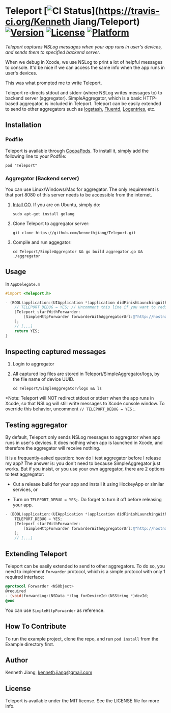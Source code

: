 Teleport [![CI Status](http://img.shields.io/travis/kennethjiang/Teleport.svg?style=flat)](https://travis-ci.org/Kenneth Jiang/Teleport) [![Version](https://img.shields.io/cocoapods/v/Teleport.svg?style=flat)](http://cocoadocs.org/docsets/Teleport) [![License](https://img.shields.io/cocoapods/l/Teleport.svg?style=flat)](http://cocoadocs.org/docsets/Teleport) [![Platform](https://img.shields.io/cocoapods/p/Teleport.svg?style=flat)](http://cocoadocs.org/docsets/Teleport)
===============

*Teleport captures NSLog messages when your app runs in user's devices, and sends them to specified backend server.*

When we debug in Xcode, we use NSLog to print a lot of helpful messages to console. It'd be nice if we can access the same info when the app runs in user's devices.

This was what prompted me to write Teleport.

Teleport re-directs stdout and stderr (where NSLog writes messages to) to backend server (aggregator). SimpleAggregator, which is a basic HTTP-based aggregator, is included in Teleport. Teleport can be easily extended to send to other aggregators such as [logstash](http://logstash.net/), [Fluentd](http://www.fluentd.org/), [Logentries](https://logentries.com), etc.

Installation
--------------

### Podfile

Teleport is available through [CocoaPods](http://cocoapods.org). To install it, simply add the following line to your Podfile:

    pod "Teleport"

### Aggregator (Backend server)

You can use Linux/Windows/Mac for aggregator. The only requirement is that port 8080 of this server needs to be accessible from the internet.

1. [Intall GO](https://golang.org/doc/install). If you are on Ubuntu, simply do:

    `sudo apt-get install golang`

2. Clone Teleport to aggregator server:

    `git clone https://github.com/kennethjiang/Teleport.git`

3. Compile and run aggegator:

    `cd Teleport/SimpleAggregator && go build aggregator.go && ./aggregator`

Usage
--------------

In `AppDelegate.m`

```objective-c
#import <Teleport.h>

- (BOOL)application:(UIApplication *)application didFinishLaunchingWithOptions:(NSDictionary *)launchOptions {
    // TELEPORT_DEBUG = YES; // Uncomment this line if you want to redirect NSLog even in Xcode
    [Teleport startWithForwarder:
        [SimpleHttpForwarder forwarderWithAggregatorUrl:@"http://hostname_or_ip_addr.of.your.server:8080/"]
    ];
    // [...]
    return YES;
}
```

Inspecting captured messages
----------------

1. Login to aggregator

2. All captured log files are stored in Teleport/SimpleAggregator/logs, by the file name of device UUID.

    `cd Teleport/SimpleAggregator/logs && ls`

*Note: Teleport will NOT redirect stdout or stderr when the app runs in Xcode, so that NSLog will still write messages to Xcode console window. To override this behavior, uncomment `// TELEPORT_DEBUG = YES;`.

Testing aggregator
----------------

By default, Teleport only sends NSLog messages to aggregator when app runs in user's devices. It does nothing when app is launched in Xcode, and therefore the aggregator will receive nothing.

It is a frequently-asked question: how do I test aggregator before I release my app? The answer is: you don't need to because SimpleAggregator just works. But if you insist, or you use your own aggregator, there are 2 options to test aggregator:

- Cut a release build for your app and install it using HockeyApp or similar services, or

- Turn on `TELEPORT_DEBUG = YES;`. Do forget to turn it off before releasing your app.

```objective-c
- (BOOL)application:(UIApplication *)application didFinishLaunchingWithOptions:(NSDictionary *)launchOptions {
    TELEPORT_DEBUG = YES;
    [Teleport startWithForwarder:
        [SimpleHttpForwarder forwarderWithAggregatorUrl:@"http://hostname_or_ip_addr.of.your.server:8080/"]
    ];
    // [...]
```

Extending Teleport
-------------------

Teleport can be easily extended to send to other aggregators. To do so, you need to implement `Forwarder` protocol, which is a simple protocol with only 1 required interface:

```objective-c
@protocol Forwarder <NSObject>
@required
- (void)forwardLog:(NSData *)log forDeviceId:(NSString *)devId;
@end
```

You can use `SimpleHttpForwarder` as reference.

How To Contribute
------------------

To run the example project, clone the repo, and run `pod install` from the Example directory first.

Author
-----------------

Kenneth Jiang, kenneth.jiang@gmail.com

License
-----------------

Teleport is available under the MIT license. See the LICENSE file for more info.

